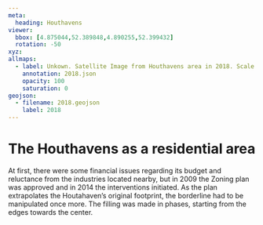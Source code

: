 ```yaml
---
meta:
  heading: Houthavens
viewer:
  bbox: [4.875044,52.389848,4.890255,52.399432]
  rotation: -50
xyz:
allmaps:
  - label: Unkown. Satellite Image from Houthavens area in 2018. Scale none. Google Earth Pro. Accessed 3 October 2023.
    annotation: 2018.json
    opacity: 100
    saturation: 0
geojson:
  - filename: 2018.geojson
    label: 2018
---
```

# The Houthavens as a residential area
At first, there were some financial issues regarding its budget and reluctance from the industries located nearby, but in 2009 the Zoning plan was approved and in 2014 the interventions initiated. As the plan extrapolates the Houtahaven’s original footprint, the borderline had to be manipulated once more. The filling was made in phases, starting from the edges towards the center.
